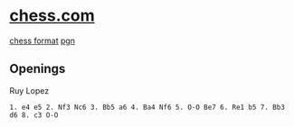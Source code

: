 
[chess.com](https://chess.com)
======

[chess format](https://onp4.com/@p4/~markdown)
[pgn](https://www.npmjs.com/package/remarkable-pgn)

Openings
------

Ruy Lopez

```pgn
1. e4 e5 2. Nf3 Nc6 3. Bb5 a6 4. Ba4 Nf6 5. O-O Be7 6. Re1 b5 7. Bb3 d6 8. c3 O-O
```
